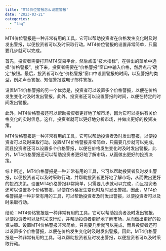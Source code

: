 ```yaml
---
title: "MT4价位警报怎么设置警报"
date: "2023-03-21"
categories: 
  - "faq"
---
```


MT4价位警报是一种非常有用的工具，它可以帮助投资者在价格发生变化时及时发出警报，以便投资者可以及时采取行动。MT4价位警报的设置非常简单，只需要几步就可以完成。

首先，投资者需要打开MT4交易平台，然后点击“技术指标”，在弹出的菜单中选择“价格警报”。接下来，投资者需要在“价格警报”窗口中输入价格，然后点击“确定”按钮。最后，投资者可以在“价格警报”窗口中设置警报的时间，以及警报的类型，例如声音警报、短信警报或电子邮件警报。

设置MT4价格警报的另一个优势是，投资者可以设置多个价格警报，以便在价格发生变化时及时发出警报。此外，投资者还可以设置警报的时间，以便在特定的时间发出警报。

此外，MT4价格警报还可以帮助投资者更好地了解市场，因为它可以提供有关价格变化的实时信息。这样，投资者就可以更好地分析市场，并做出更好的投资决策。

MT4价格警报是一种非常有用的工具，它可以帮助投资者及时发出警报，以便投资者可以及时采取行动。设置MT4价格警报非常简单，只需要几步就可以完成，而且投资者还可以设置多个价格警报，以便在价格发生变化时及时发出警报。此外，MT4价格警报还可以帮助投资者更好地了解市场，从而做出更好的投资决策。

综上所述，MT4价格警报是一种非常有用的工具，它可以帮助投资者及时发出警报，以便投资者可以及时采取行动，并帮助投资者更好地了解市场，从而做出更好的投资决策。设置MT4价格警报非常简单，只需要几步就可以完成，而且投资者还可以设置多个价格警报，以便在价格发生变化时及时发出警报。因此，MT4价格警报是一种非常有用的工具，可以帮助投资者及时发出警报，以便投资者可以及时采取行动。

结论：MT4价格警报是一种非常有用的工具，它可以帮助投资者及时发出警报，以便投资者可以及时采取行动，并帮助投资者更好地了解市场，从而做出更好的投资决策。设置MT4价格警报非常简单，只需要几步就可以完成，而且投资者还可以设置多个价格警报，以便在价格发生变化时及时发出警报。因此，MT4价格警报是一种非常有用的工具，可以帮助投资者及时发出警报，以便投资者可以及时采取行动。
